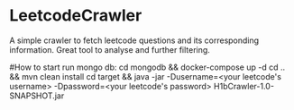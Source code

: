 # LeetcodeCrawler
A simple crawler to fetch leetcode questions and its corresponding information. Great tool to analyse and further filtering.

#How to start
run mongo db:
cd mongodb && docker-compose up -d
cd .. && mvn clean install
cd target && java -jar -Dusername=<your leetcode's username> -Dpassword=<your leetcode's password> H1bCrawler-1.0-SNAPSHOT.jar
